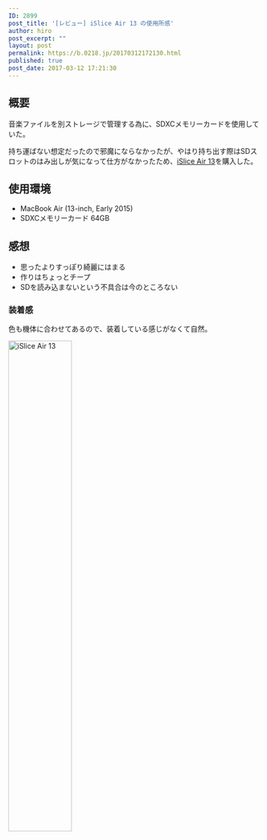 ```yaml
---
ID: 2899
post_title: '[レビュー] iSlice Air 13 の使用所感'
author: hiro
post_excerpt: ""
layout: post
permalink: https://b.0218.jp/20170312172130.html
published: true
post_date: 2017-03-12 17:21:30
---
```

<!--more-->

## 概要
音楽ファイルを別ストレージで管理する為に、SDXCメモリーカードを使用していた。

持ち運ばない想定だったので邪魔にならなかったが、やはり持ち出す際はSDスロットのはみ出しが気になって仕方がなかったため、[iSlice Air 13](https://www.amazon.co.jp/exec/obidos/ASIN/B00TTFOFEO/chafuso-22/ref=nosim/)を購入した。

## 使用環境

* MacBook Air (13-inch, Early 2015)
* SDXCメモリーカード 64GB

## 感想

* 思ったよりすっぽり綺麗にはまる
* 作りはちょっとチープ
* SDを読み込まないという不具合は今のところない

### 装着感

色も機体に合わせてあるので、装着している感じがなくて自然。

<img alt="iSlice Air 13" src="https://i.imgur.com/C7Vm3Nh.jpg" width="50%">